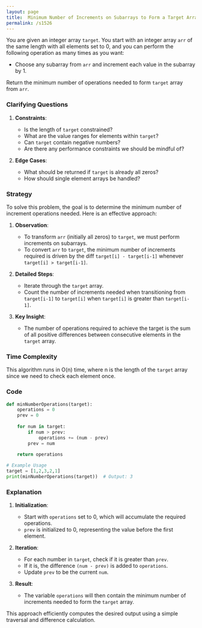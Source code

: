 ```yaml
---
layout: page
title:  Minimum Number of Increments on Subarrays to Form a Target Array-out
permalink: /s1526
---
```


You are given an integer array `target`. You start with an integer array `arr` of the same length with all elements set to 0, and you can perform the following operation as many times as you want:

- Choose any subarray from `arr` and increment each value in the subarray by 1.

Return the minimum number of operations needed to form `target` array from `arr`.

### Clarifying Questions

1. **Constraints**:
   - Is the length of `target` constrained?
   - What are the value ranges for elements within `target`?
   - Can `target` contain negative numbers?
   - Are there any performance constraints we should be mindful of?

2. **Edge Cases**:
   - What should be returned if `target` is already all zeros?
   - How should single element arrays be handled?

### Strategy

To solve this problem, the goal is to determine the minimum number of increment operations needed. Here is an effective approach:

1. **Observation**:
    - To transform `arr` (initially all zeros) to `target`, we must perform increments on subarrays.
    - To convert `arr` to `target`, the minimum number of increments required is driven by the diff `target[i] - target[i-1]` whenever `target[i] > target[i-1]`.

2. **Detailed Steps**:
    - Iterate through the `target` array.
    - Count the number of increments needed when transitioning from `target[i-1]` to `target[i]` when `target[i]` is greater than `target[i-1]`.

3. **Key Insight**:
    - The number of operations required to achieve the target is the sum of all positive differences between consecutive elements in the `target` array.

### Time Complexity

This algorithm runs in O(n) time, where n is the length of the `target` array since we need to check each element once.

### Code

```python
def minNumberOperations(target):
    operations = 0
    prev = 0
    
    for num in target:
        if num > prev:
            operations += (num - prev)
        prev = num
        
    return operations

# Example Usage
target = [1,2,3,2,1]
print(minNumberOperations(target))  # Output: 3
```

### Explanation

1. **Initialization**: 
    - Start with `operations` set to 0, which will accumulate the required operations.
    - `prev` is initialized to 0, representing the value before the first element.

2. **Iteration**:
    - For each number in `target`, check if it is greater than `prev`.
    - If it is, the difference `(num - prev)` is added to `operations`.
    - Update `prev` to be the current `num`.

3. **Result**:
    - The variable `operations` will then contain the minimum number of increments needed to form the `target` array.

This approach efficiently computes the desired output using a simple traversal and difference calculation.